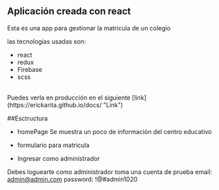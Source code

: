 ## Aplicación creada con react 
Esta es una app para gestionar la matricula de un colegio <br>

las tecnologias usadas son:
- react
- redux
- Firebase
- scss
<br>
Puedes verla en producción en el siguiente [link] (https://erickarita.github.io/docs/ "Link")

##Esctructura
* homePage
Se muestra un poco de información del centro educativo

* formulario para matricula

* Ingresar como administrador

Debes loguearte como administrador toma una cuenta de prueba
email: admin@admin.com
password: !@#admin1020
